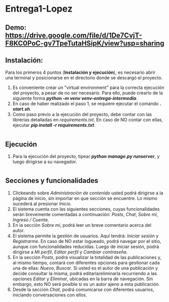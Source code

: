 # Entrega1-Lopez
## Demo: https://drive.google.com/file/d/1De7CvjT-F8KC0PoC-gv7TpeTutaHSipK/view?usp=sharing

## Instalación:
Para los primeros 4 puntos (**Instalación y ejecución**), es necesario abrir una terminal y posicionarse en el directorio donde se descargó el proyecto.

1. Es conveniente crear un "virtual environment" para la correcta ejecución del proyecto, a pesar de no ser necesario. Para ello, puede crearlo de la siguiente forma ***python -m venv venv-entrega-intermedia***.
2. En caso de haber realizado el paso 1, se requiere ejecutar el comando ***. start.sh***.
3. Como paso previo a la ejecución del proyecto, debe contar con las librerías detalladas en *requirements.txt*. En caso de NO contar con ellas, ejecutar ***pip install -r requirements.txt***.

#

## Ejecución
1. Para la ejecución del proyecto, tipear ***python manage.py runserver***, y luego dirigirse a su navegador.

#

## Secciones y funcionalidades
1. Clickeando sobre *Administración de contenido* usted podrá dirigirse a la página de inicio, sin importar en que sección se encuentre. Lo mismo sucederá al presionar *Inicio*.
2. El sistema cuenta con las siguientes secciones, cuyas funcionalidades serán brevemente comentadas a continuación: *Posts*, *Chat*, *Sobre mí*, *Ingreso / Cuenta*.
3. En la sección *Sobre mí*, podrá leer un breve comentario acerca del autor.
4. El sistema permite la gestión de usuarios. Aquí tendrá: *Iniciar sesión* y *Registrarme*. En caso de NO estar logueado, podrá navegar por el sitio, aunque con funcionalidades reducidas. Luego de iniciar sesión, podrá dirigirse a *Mi perfil*, *Editar perfil* y *Cambiar contraseña*.
5. En la sección *Posts*, podrá visualizar la totalidad de las publicaciones y, al mismo tiempo, contará con diferentes opciones para gestionar cada una de ellas: *Nuevo*, *Buscar*.
Si usted es el autor de una publicación y decide consultar la misma, podrá editarla/eliminarla recurriendo a las opciones *Editar* y *Eliminar*, ubicadas en la barra de navegación. Sin embargo, esto NO será posible si es un autor ajeno a esta publicación.
6. Desde la sección *Chat*, podrá comunicarse con diferentes usuarios, iniciando conversaciones con ellos.

#
